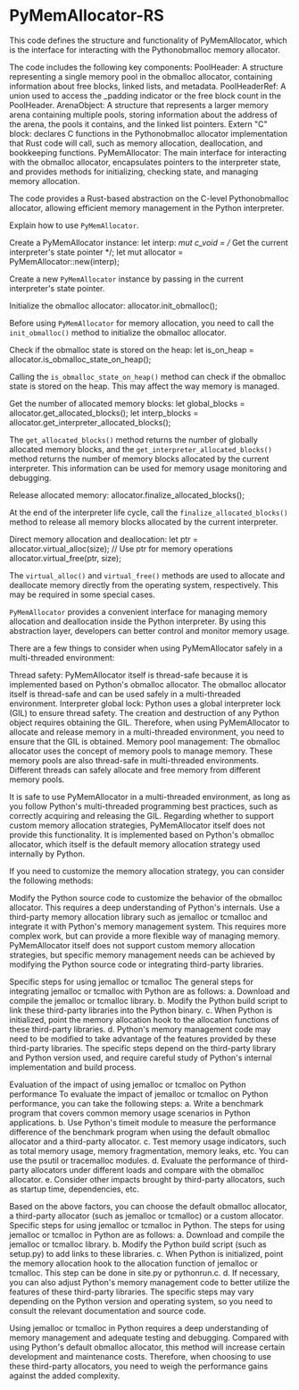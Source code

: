 # PyMemAllocator-RS
This code defines the structure and functionality of PyMemAllocator, which is the interface for interacting with the Pythonobmalloc memory allocator.

The code includes the following key components:
PoolHeader: A structure representing a single memory pool in the obmalloc allocator, containing information about free blocks, linked lists, and metadata.
PoolHeaderRef: A union used to access the _padding indicator or the free block count in the PoolHeader.
ArenaObject: A structure that represents a larger memory arena containing multiple pools, storing information about the address of the arena, the pools it contains, and the linked list pointers.
Extern "C" block: declares C functions in the Pythonobmalloc allocator implementation that Rust code will call, such as memory allocation, deallocation, and bookkeeping functions.
PyMemAllocator: The main interface for interacting with the obmalloc allocator, encapsulates pointers to the interpreter state, and provides methods for initializing, checking state, and managing memory allocation.

The code provides a Rust-based abstraction on the C-level Pythonobmalloc allocator, allowing efficient memory management in the Python interpreter.

Explain how to use `PyMemAllocator`.

Create a PyMemAllocator instance:
let interp: *mut c_void = /* Get the current interpreter's state pointer */;
let mut allocator = PyMemAllocator::new(interp);

Create a new `PyMemAllocator` instance by passing in the current interpreter's state pointer.

Initialize the obmalloc allocator:
allocator.init_obmalloc();

Before using `PyMemAllocator` for memory allocation, you need to call the `init_obmalloc()` method to initialize the obmalloc allocator.

Check if the obmalloc state is stored on the heap:
let is_on_heap = allocator.is_obmalloc_state_on_heap();

Calling the `is_obmalloc_state_on_heap()` method can check if the obmalloc state is stored on the heap. This may affect the way memory is managed.

Get the number of allocated memory blocks:
let global_blocks = allocator.get_allocated_blocks();
let interp_blocks = allocator.get_interpreter_allocated_blocks();

The `get_allocated_blocks()` method returns the number of globally allocated memory blocks, and the `get_interpreter_allocated_blocks()` method returns the number of memory blocks allocated by the current interpreter. This information can be used for memory usage monitoring and debugging.

Release allocated memory:
allocator.finalize_allocated_blocks();

At the end of the interpreter life cycle, call the `finalize_allocated_blocks()` method to release all memory blocks allocated by the current interpreter.

Direct memory allocation and deallocation:
let ptr = allocator.virtual_alloc(size);
// Use ptr for memory operations
allocator.virtual_free(ptr, size);

The `virtual_alloc()` and `virtual_free()` methods are used to allocate and deallocate memory directly from the operating system, respectively. This may be required in some special cases.

`PyMemAllocator` provides a convenient interface for managing memory allocation and deallocation inside the Python interpreter. By using this abstraction layer, developers can better control and monitor memory usage.

There are a few things to consider when using PyMemAllocator safely in a multi-threaded environment:

Thread safety: PyMemAllocator itself is thread-safe because it is implemented based on Python's obmalloc allocator. The obmalloc allocator itself is thread-safe and can be used safely in a multi-threaded environment.
Interpreter global lock: Python uses a global interpreter lock (GIL) to ensure thread safety. The creation and destruction of any Python object requires obtaining the GIL. Therefore, when using PyMemAllocator to allocate and release memory in a multi-threaded environment, you need to ensure that the GIL is obtained.
Memory pool management: The obmalloc allocator uses the concept of memory pools to manage memory. These memory pools are also thread-safe in multi-threaded environments. Different threads can safely allocate and free memory from different memory pools.

It is safe to use PyMemAllocator in a multi-threaded environment, as long as you follow Python's multi-threaded programming best practices, such as correctly acquiring and releasing the GIL. Regarding whether to support custom memory allocation strategies, PyMemAllocator itself does not provide this functionality. It is implemented based on Python's obmalloc allocator, which itself is the default memory allocation strategy used internally by Python.

If you need to customize the memory allocation strategy, you can consider the following methods:

Modify the Python source code to customize the behavior of the obmalloc allocator. This requires a deep understanding of Python's internals.
Use a third-party memory allocation library such as jemalloc or tcmalloc and integrate it with Python's memory management system.
This requires more complex work, but can provide a more flexible way of managing memory.
PyMemAllocator itself does not support custom memory allocation strategies, but specific memory management needs can be achieved by modifying the Python source code or integrating third-party libraries.

Specific steps for using jemalloc or tcmalloc The general steps for integrating jemalloc or tcmalloc with Python are as follows:
a. Download and compile the jemalloc or tcmalloc library.
b. Modify the Python build script to link these third-party libraries into the Python binary.
c. When Python is initialized, point the memory allocation hook to the allocation functions of these third-party libraries.
d. Python's memory management code may need to be modified to take advantage of the features provided by these third-party libraries. The specific steps depend on the third-party library and Python version used, and require careful study of Python's internal implementation and build process.

Evaluation of the impact of using jemalloc or tcmalloc on Python performance To evaluate the impact of jemalloc or tcmalloc on Python performance, you can take the following steps: a. Write a benchmark program that covers common memory usage scenarios in Python applications.
b. Use Python's timeit module to measure the performance difference of the benchmark program when using the default obmalloc allocator and a third-party allocator.
c. Test memory usage indicators, such as total memory usage, memory fragmentation, memory leaks, etc. You can use the psutil or tracemalloc modules.
d. Evaluate the performance of third-party allocators under different loads and compare with the obmalloc allocator.
e. Consider other impacts brought by third-party allocators, such as startup time, dependencies, etc.

Based on the above factors, you can choose the default obmalloc allocator, a third-party allocator (such as jemalloc or tcmalloc) or a custom allocator.
Specific steps for using jemalloc or tcmalloc in Python. The steps for using jemalloc or tcmalloc in Python are as follows: a. Download and compile the jemalloc or tcmalloc library.
b. Modify the Python build script (such as setup.py) to add links to these libraries.
c. When Python is initialized, point the memory allocation hook to the allocation function of jemalloc or tcmalloc. This step can be done in site.py or pythonrun.c.
d. If necessary, you can also adjust Python's memory management code to better utilize the features of these third-party libraries. The specific steps may vary depending on the Python version and operating system, so you need to consult the relevant documentation and source code.

Using jemalloc or tcmalloc in Python requires a deep understanding of memory management and adequate testing and debugging. Compared with using Python's default obmalloc allocator, this method will increase certain development and maintenance costs. Therefore, when choosing to use these third-party allocators, you need to weigh the performance gains against the added complexity.
